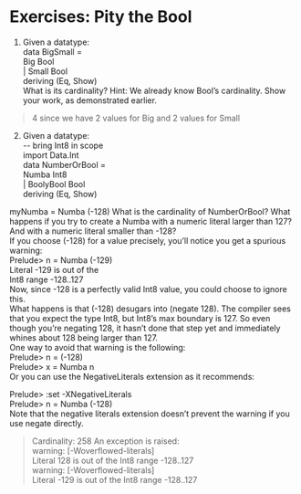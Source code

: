 # Exercises: Pity the Bool
1. Given a datatype:  
data BigSmall =  
Big Bool  
| Small Bool  
deriving (Eq, Show)  
What is its cardinality? Hint: We already know Bool’s
cardinality. Show your work, as demonstrated earlier.  
> 4 since we have 2 values for Big and 2 values for Small

2. Given a datatype:  
-- bring Int8 in scope  
import Data.Int  
data NumberOrBool =  
Numba Int8  
| BoolyBool Bool  
deriving (Eq, Show)  

myNumba = Numba (-128)
What is the cardinality of NumberOrBool? What happens if
you try to create a Numba with a numeric literal larger than
127? And with a numeric literal smaller than -128?  
If you choose (-128) for a value precisely, you’ll notice
you get a spurious warning:  
Prelude> n = Numba (-129)  
Literal -129 is out of the  
Int8 range -128..127  
Now, since -128 is a perfectly valid Int8 value, you could
choose to ignore this.  
What happens is that (-128) desugars into (negate 128). The compiler sees that you expect the type Int8, but Int8’s max boundary is 127. So even though you’re negating 128, it hasn’t done that step yet and immediately whines about 128 being larger than 127.  
One way to avoid that warning is the following:  
Prelude> n = (-128)  
Prelude> x = Numba n  
Or you can use the NegativeLiterals extension as it recommends:  

Prelude> :set -XNegativeLiterals  
Prelude> n = Numba (-128)  
Note that the negative literals extension doesn’t prevent
the warning if you use negate directly.

> Cardinality: 258
> An exception is raised:  
warning: [-Woverflowed-literals]  
    Literal 128 is out of the Int8 range -128..127  
warning: [-Woverflowed-literals]  
    Literal -129 is out of the Int8 range -128..127  
